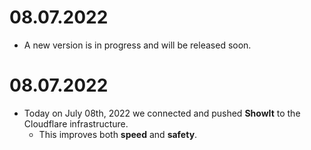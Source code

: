 # 08.07.2022
  - A new version is in progress and will be released soon.

# 08.07.2022
  - Today on July 08th, 2022 we connected and pushed **ShowIt** to the Cloudflare infrastructure.
     - This improves both **speed** and **safety**.
